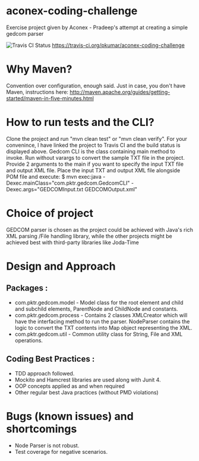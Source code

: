 aconex-coding-challenge
=======================

Exercise project given by Aconex - Pradeep's attempt at creating a simple gedcom parser

<img src="https://travis-ci.org/pkumar/aconex-coding-challenge.svg?branch=master" alt="Travis CI Status"/>    https://travis-ci.org/pkumar/aconex-coding-challenge

Why Maven?
=======================
Convention over configuration, enough said. 
Just in case, you don't have Maven, instructions here: http://maven.apache.org/guides/getting-started/maven-in-five-minutes.html 

How to run tests and the CLI?
=======================
Clone the project and run "mvn clean test" or "mvn clean verify". For your convenince, I have linked the project to Travis CI and the build status is displayed above. 
Gedcom CLI is the class containing main method to invoke. Run without varargs to convert the sample TXT file in the project. Provide 2 arguments to the main if you want to specify the input TXT file and output XML file. 
Place the input TXT and output XML file alongside POM file and execute:
$ mvn exec:java -Dexec.mainClass="com.pktr.gedcom.GedcomCLI" -Dexec.args="GEDCOMInput.txt GEDCOMOutput.xml"


Choice of project
=======================
GEDCOM parser is chosen as the project could be achieved with Java's rich XML parsing /File handling library, while the other projects might be achieved best with third-party libraries like Joda-Time

Design and Approach
=======================

## Packages : ##

- com.pktr.gedcom.model - Model class for the root element and child and subchild elements, ParentNode and ChildNode and constants. 
- com.pktr.gedcom.process - Contains 2 classes XMLCreator which will have the interfacing method to run the parser. NodeParser contains the logic to convert the TXT contents into Map object representing the XML. 
- com.pktr.gedcom.util - Common utility class for String, File and XML operations. 

## Coding Best Practices : ##

- TDD approach followed. 
- Mockito and Hamcrest libraries are used along with Junit 4. 
- OOP concepts applied as and when required
- Other regular best Java practices (without PMD violations)


Bugs (known issues) and shortcomings
=====================================
- Node Parser is not robust. 
- Test coverage for negative scenarios. 
